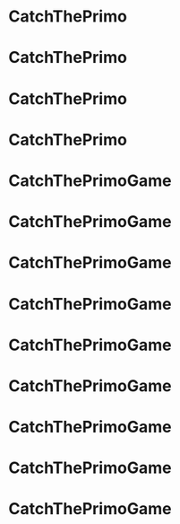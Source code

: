 # CatchThePrimo
# CatchThePrimo
# CatchThePrimo
# CatchThePrimo
# CatchThePrimoGame
# CatchThePrimoGame
# CatchThePrimoGame
# CatchThePrimoGame
# CatchThePrimoGame
# CatchThePrimoGame
# CatchThePrimoGame
# CatchThePrimoGame
# CatchThePrimoGame
